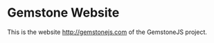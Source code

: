 
Gemstone Website
================

This is the website http://gemstonejs.com of the GemstoneJS project.

